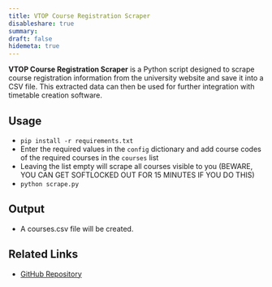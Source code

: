 ```yaml
---
title: VTOP Course Registration Scraper
disableshare: true
summary: 
draft: false
hidemeta: true
---
```


**VTOP Course Registration Scraper** is a Python script designed to scrape course registration information from the university website and save it into a CSV file. This extracted data can then be used for further integration with timetable creation software.

## Usage
- `pip install -r requirements.txt`
- Enter the required values in the `config` dictionary and add course codes of the required courses in the `courses` list
- Leaving the list empty will scrape all courses visible to you (BEWARE, YOU CAN GET SOFTLOCKED OUT FOR 15 MINUTES IF YOU DO THIS)
- `python scrape.py`

## Output
- A courses.csv file will be created.

## Related Links

- [GitHub Repository](https://github.com/vishruthdevan/vtop-coursereg-scraper/)